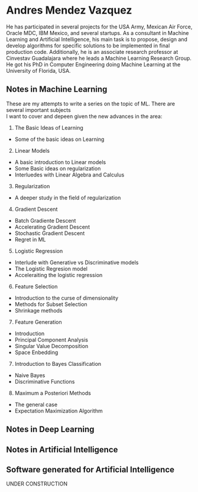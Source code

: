 # Andres Mendez Vazquez
He has participated in several projects for the USA Army, Mexican Air Force, Oracle MDC, IBM Mexico, and several startups. As a consultant in Machine Learning and Artificial Intelligence, his main task is to propose, design and develop algorithms for specific solutions to be implemented in final production code. Additionally, he is an associate research professor at Cinvestav Guadalajara where he leads a Machine Learning Research Group. He got his PhD in Computer Engineering doing Machine Learning at the University of Florida, USA.
## Notes in Machine Learning
These are my attempts to write a series on the topic of ML. There are several important subjects  
I want to cover and depeen given the new advances in the area:

1. The Basic Ideas of Learning
  + Some of the basic ideas on Learning 
2. Linear Models
  + A basic introduction to Linear models
  + Some Basic ideas on regularization
  + Interluedes with Linear Algebra and Calculus
3. Regularization
  + A deeper study in the field of regularization
4. Gradient Descent 
  + Batch Gradiente Descent
  + Accelerating Gradient Descent
  + Stochastic Gradient Descent
  + Regret in ML
5. Logistic Regression 
  + Interlude with Generative vs Discriminative models
  + The Logistic Regresion model
  + Acceleraiting the logistic regression
6. Feature Selection
  + Introduction to the curse of dimensionality
  + Methods for Subset Selection
  + Shrinkage methods
7. Feature Generation
  + Introduction
  + Principal Component Analysis
  + Singular Value Decomposition
  + Space Enbedding
7. Introduction to Bayes Classification
  + Naive Bayes
  + Discriminative Functions
8. Maximum a Posteriori Methods
  + The general case
  + Expectation Maximization Algorithm

## Notes in Deep Learning
## Notes in Artificial Intelligence
## Software generated for Artificial Intelligence
UNDER CONSTRUCTION
  
 
